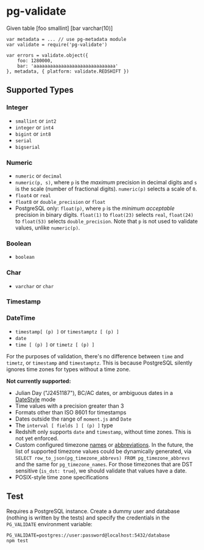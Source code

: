 # pg-validate
Given table
[foo smallint]
[bar varchar(10)]

```
var metadata = ... // use pg-metadata module
var validate = require('pg-validate')

var errors = validate.object({
    foo: 1280000,
    bar: 'aaaaaaaaaaaaaaaaaaaaaaaaaaaaaa'
}, metadata, { platform: validate.REDSHIFT })
```

## Supported Types

### Integer

- `smallint` or `int2`
- `integer` or `int4`
- `bigint` or `int8`
- `serial`
- `bigserial`

### Numeric

- `numeric` or `decimal`
- `numeric(p, s)`, where `p` is the *maximum* precision in decimal digits and `s` is the scale (number of fractional digits). `numeric(p)` selects a scale of `0`.
- `float4` or `real`
- `float8` or `double_precision` or `float`
- PostgreSQL only: `float(p)`, where `p` is the *minimum acceptable* precision in binary digits. `float(1)` to `float(23)` selects `real`, `float(24)` to `float(53)` selects `double_precision`. Note that `p` is not used to validate values, unlike `numeric(p)`.

### Boolean

- `boolean`

### Char

- `varchar` or `char`

### Timestamp

### DateTime

- `timestamp[ (p) ]` or `timestamptz [ (p) ]`
- `date`
- `time [ (p) ]` or `timetz [ (p) ]`

For the purposes of validation, there's no difference between `time` and `timetz`, or `timestamp` and `timestamptz`. This is because PostgreSQL silently ignores time zones for types without a time zone.

**Not currently supported:**

- Julian Day ("J2451187"), BC/AC dates, or ambiguous dates in a [DateStyle](http://www.postgresql.org/docs/9.1/static/runtime-config-client.html#GUC-DATESTYLE) mode
- Time values with a precision greater than 3
- Formats other than ISO 8601 for timestamps
- Dates outside the range of `moment.js` and `Date`
- The `interval [ fields ] [ (p) ]` type
- Redshift only supports `date` and `timestamp`, without time zones. This is not yet enforced.
- Custom configured timezone [names](http://www.postgresql.org/docs/9.1/static/view-pg-timezone-names.html) or [abbreviations](http://www.postgresql.org/docs/9.4/static/view-pg-timezone-abbrevs.html). In the future, the list of supported timezone values could be dynamically generated, via `SELECT row_to_json(pg_timezone_abbrevs) FROM pg_timezone_abbrevs` and the same for `pg_timezone_names`. For those timezones that are DST sensitive (`is_dst: true`), we should validate that values have a date.
- POSIX-style time zone specifications

## Test

Requires a PostgreSQL instance. Create a dummy user and database (nothing is written by the tests) and specify the credentials in the `PG_VALIDATE` environment variable:

```
PG_VALIDATE=postgres://user:password@localhost:5432/database
npm test
```
